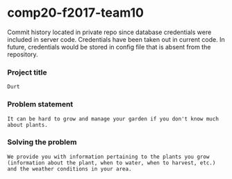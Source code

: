 # comp20-f2017-team10

Commit history located in private repo since database credentials were included in server code. Credentials have been taken out in current code. In future, credentials would be stored in config file that is absent from the repository. 

### Project title
	Durt

### Problem statement
	It can be hard to grow and manage your garden if you don't know much about plants.

### Solving the problem
	We provide you with information pertaining to the plants you grow (information about the plant, when to water, when to harvest, etc.) and the weather conditions in your area.
